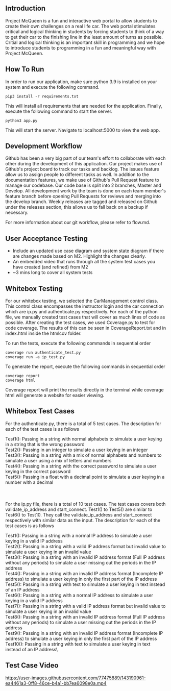 ## Introduction

Project McQueen is a fun and interactive web portal to allow students to create their own challenges on a real life car. The web portal stimulates critical and logical thinking in students by forcing students to think of a way to get their car to the finishing line in the least amount of turns as possible. Critial and logical thinking is an important skill in programming and we hope to introduce students to programming in a fun and meaningful way with Project McQueen.

## How To Run

In order to run our application, make sure python 3.9 is installed on your system and execute the following command.

```pip3 install -r requirements.txt```

This will install all requirements that are needed for the application. Finally, execute the following command to start the server.

```python3 app.py```

This will start the server. Navigate to localhost:5000 to view the web app.

## Development Workflow

Github has been a very big part of our team's effort to collaborate with each other during the development of this application. Our project makes use of Github's project board to track our tasks and backlog. The issues feature allow us to assign people to different tasks as well. In addition to the documentation features, we make use of Github's Pull Request feature to manage our codebase. Our code base is split into 2 branches, Master and Develop. All development work by the team is done on each team member's feature branch before opening Pull Requests for reviews and merging into the develop branch. Weekly releases are tagged and released on Github under the releases section, this allows us to fall back on a backup if necessary.

For more information about our git workflow, please refer to flow.md.

## User Acceptance Testing

- Include an updated use case diagram and system state diagram if there are changes made based on M2. Highlight the changes clearly.
- An embedded video that runs through all the system test cases you have created (and refined) from M2
- ~3 mins long to cover all system tests

## Whitebox Testing

For our whitebox testing, we selected the CarManagement control class. This control class encompasses the instructor login and the car connection which are ip.py and authenticate.py respectively. For each of the python file, we manually created test cases that will cover as much lines of code as possible. After creating the test cases, we used Coverage.py to test for code coverage. The results of this can be seen in CoverageReport.txt and in index.html inside the htmlcov folder.

To run the tests, execute the following commands in sequential order

```coverage run authenticate_test.py```\
```coverage run -a ip_test.py```

To generate the report, execute the following commands in sequential order

```coverage report```\
```coverage html```

Coverage report will print the results directly in the terminal while coverage html will generate a website for easier viewing.

## Whitebox Test Cases

For the authenticate.py, there is a total of 5 test cases. The description for each of the test cases is as follows

Test1(): Passing in a string with normal alphabets to simulate a user keying in a string that is the wrong password\
Test2(): Passing in an integer to simulate a user keying in an integer\
Test3(): Passing in a string with a mix of normal alphabets and numbers to simulate a user using a mix of letters and numbers\
Test4(): Passing in a string with the correct password to simulate a user keying in the correct password\
Test5(): Passing in a float with a decimal point to simulate a user keying in a number with a decimal\
\
\
\
For the ip.py file, there is a total of 10 test cases. The test cases covers both validate_ip_address and start_connect. Test1() to Test5() are similar to Test6() to Test10. They call the validate_ip_address and start_connect respectively with similar data as the input. The description for each of the test cases is as follows

Test1(): Passing in a string with a normal IP address to simulate a user keying in a valid IP address\
Test2(): Passing in a string with a valid IP address format but invalid value to simulate a user keying in an invalid value\
Test3(): Passing in a string with an invalid IP address format (Full IP address without any periods) to simulate a user missing out the periods in the IP address\
Test4(): Passing in a string with an invalid IP address format (Incomplete IP address) to simulate a user keying in only the first part of the IP address\
Test5(): Passing in a string with text to simulate a user keying in text instead of an IP address\
Test6(): Passing in a string with a normal IP address to simulate a user keying in a valid IP address\
Test7(): Passing in a string with a valid IP address format but invalid value to simulate a user keying in an invalid value\
Test8(): Passing in a string with an invalid IP address format (Full IP address without any periods) to simulate a user missing out the periods in the IP address\
Test9(): Passing in a string with an invalid IP address format (Incomplete IP address) to simulate a user keying in only the first part of the IP address\
Test10(): Passing in a string with text to simulate a user keying in text instead of an IP address\

## Test Case Video
https://user-images.githubusercontent.com/77475889/143190961-ea4461a3-0ff8-46ce-b4a1-bb7ea6098e0a.mp4
